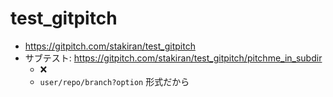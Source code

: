 # test_gitpitch
- https://gitpitch.com/stakiran/test_gitpitch
- サブテスト: https://gitpitch.com/stakiran/test_gitpitch/pitchme_in_subdir
  - :x:
  - `user/repo/branch?option` 形式だから
